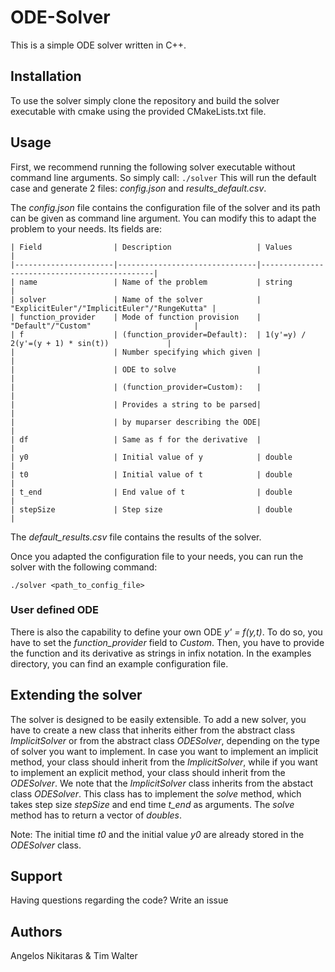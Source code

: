 # ODE-Solver
This is a simple ODE solver written in C++. 

## Installation
To use the solver simply clone the repository and build the solver executable with cmake using the provided 
CMakeLists.txt file.
## Usage
First, we recommend running the following solver executable without command line arguments.
So simply call:
`./solver`
This will run the default case and generate 2 files: *config.json* and *results_default.csv*.

The *config.json* file contains the configuration file of the solver and its path can be given as command line argument.
You can modify this to adapt the problem to your needs. Its fields are:

    | Field                | Description                   | Values                                       |
    |----------------------|-------------------------------|----------------------------------------------|
    | name                 | Name of the problem           | string                                       |
    | solver               | Name of the solver            | "ExplicitEuler"/"ImplicitEuler"/"RungeKutta" |
    | function_provider    | Mode of function provision    | "Default"/"Custom"                       |
    | f                    | (function_provider=Default):  | 1(y'=y) / 2(y'=(y + 1) * sin(t))             |
    |                      | Number specifying which given |                                              |                 
    |                      | ODE to solve                  |                                              |
    |                      | (function_provider=Custom):   |                                              |
    |                      | Provides a string to be parsed|                                              |
    |                      | by muparser describing the ODE|                                              |
    | df                   | Same as f for the derivative  |                                              |
    | y0                   | Initial value of y            | double                                       |
    | t0                   | Initial value of t            | double                                       |
    | t_end                | End value of t                | double                                       |
    | stepSize             | Step size                     | double                                       |

The *default_results.csv* file contains the results of the solver.

Once you adapted the configuration file to your needs, you can run the solver with the following command:

`./solver <path_to_config_file>`

### User defined ODE 
There is also the capability to define your own ODE *y' = f(y,t)*.
To do so, you have to set the *function_provider* field to *Custom*.
Then, you have to provide the function and its derivative as strings in infix
notation. In the examples directory, you can find an example configuration file.

## Extending the solver
The solver is designed to be easily extensible. To add a new solver, you have to create a new class that inherits either from the abstract class *ImplicitSolver* or from the abstract class *ODESolver*, depending on the type of solver you want to implement. In case you want to implement an implicit method, your class should inherit from the *ImplicitSolver*, while if you want to implement an explicit method, your class should inherit from the *ODESolver*. We note that the *ImplicitSolver* class inherits from the abstact class *ODESolver*. This class has to implement the *solve* method, which takes  step size *stepSize* and end time *t_end* as arguments. The *solve* method has to return a vector of *doubles*. 

 Note: The initial time *t0* and the initial value *y0* are already stored in the *ODESolver* class.

## Support
Having questions regarding the code? Write an issue


## Authors
Angelos Nikitaras & Tim Walter

